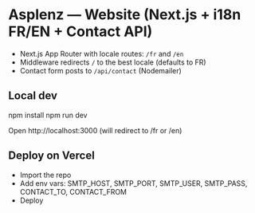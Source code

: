 # Asplenz — Website (Next.js + i18n FR/EN + Contact API)

- Next.js App Router with locale routes: `/fr` and `/en`
- Middleware redirects `/` to the best locale (defaults to FR)
- Contact form posts to `/api/contact` (Nodemailer)

## Local dev
npm install
npm run dev

Open http://localhost:3000 (will redirect to /fr or /en)

## Deploy on Vercel
- Import the repo
- Add env vars: SMTP_HOST, SMTP_PORT, SMTP_USER, SMTP_PASS, CONTACT_TO, CONTACT_FROM
- Deploy

